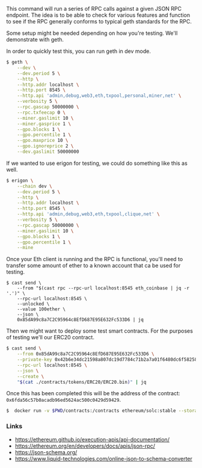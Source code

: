 This command will run a series of RPC calls against a given JSON RPC endpoint. The idea is to be able to check for various features and function to see if the RPC generally conforms to typical geth standards for the RPC.

Some setup might be needed depending on how you're testing. We'll demonstrate with geth.

In order to quickly test this, you can run geth in dev mode.

```bash
$ geth \
    --dev \
    --dev.period 5 \
    --http \
    --http.addr localhost \
    --http.port 8545 \
    --http.api 'admin,debug,web3,eth,txpool,personal,miner,net' \
    --verbosity 5 \
    --rpc.gascap 50000000 \
    --rpc.txfeecap 0 \
    --miner.gaslimit 10 \
    --miner.gasprice 1 \
    --gpo.blocks 1 \
    --gpo.percentile 1 \
    --gpo.maxprice 10 \
    --gpo.ignoreprice 2 \
    --dev.gaslimit 50000000
```

If we wanted to use erigon for testing, we could do something like this as well.

```bash
$ erigon \
    --chain dev \
    --dev.period 5 \
    --http \
    --http.addr localhost \
    --http.port 8545 \
    --http.api 'admin,debug,web3,eth,txpool,clique,net' \
    --verbosity 5 \
    --rpc.gascap 50000000 \
    --miner.gaslimit 10 \
    --gpo.blocks 1 \
    --gpo.percentile 1 \
    --mine
```

Once your Eth client is running and the RPC is functional, you'll need to transfer some amount of ether to a known account that ca be used for testing.

```
$ cast send \
    --from "$(cast rpc --rpc-url localhost:8545 eth_coinbase | jq -r '.')" \
    --rpc-url localhost:8545 \
    --unlocked \
    --value 100ether \
    --json \
    0x85dA99c8a7C2C95964c8EfD687E95E632Fc533D6 | jq
```

Then we might want to deploy some test smart contracts. For the purposes of testing we'll our ERC20 contract.

```bash
$ cast send \
    --from 0x85dA99c8a7C2C95964c8EfD687E95E632Fc533D6 \
    --private-key 0x42b6e34dc21598a807dc19d7784c71b2a7a01f6480dc6f58258f78e539f1a1fa \
    --rpc-url localhost:8545 \
    --json \
    --create \
    "$(cat ./contracts/tokens/ERC20/ERC20.bin)" | jq
```

Once this has been completed this will be the address of the contract: `0x6fda56c57b0acadb96ed5624ac500c0429d59429`.

```bash
$  docker run -v $PWD/contracts:/contracts ethereum/solc:stable --storage-layout /contracts/tokens/ERC20/ERC20.sol
```

### Links

- https://ethereum.github.io/execution-apis/api-documentation/
- https://ethereum.org/en/developers/docs/apis/json-rpc/
- https://json-schema.org/
- https://www.liquid-technologies.com/online-json-to-schema-converter
